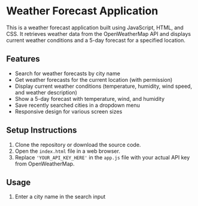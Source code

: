 # Weather Forecast Application

This is a weather forecast application built using JavaScript, HTML, and CSS. It retrieves weather data from the OpenWeatherMap API and displays current weather conditions and a 5-day forecast for a specified location.

## Features

- Search for weather forecasts by city name
- Get weather forecasts for the current location (with permission)
- Display current weather conditions (temperature, humidity, wind speed, and weather description)
- Show a 5-day forecast with temperature, wind, and humidity
- Save recently searched cities in a dropdown menu
- Responsive design for various screen sizes

## Setup Instructions

1. Clone the repository or download the source code.
2. Open the `index.html` file in a web browser.
3. Replace `'YOUR_API_KEY_HERE'` in the `app.js` file with your actual API key from OpenWeatherMap.

## Usage

1. Enter a city name in the search input
